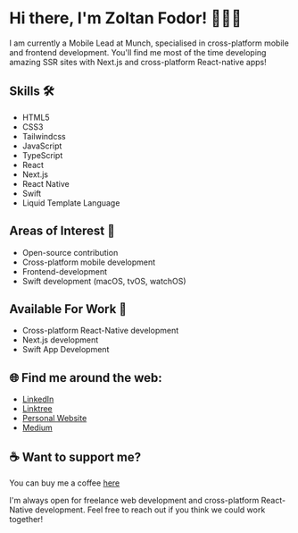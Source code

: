 # Hi there, I'm Zoltan Fodor! 👋📱🐧

I am currently a Mobile Lead at Munch, specialised in cross-platform mobile and frontend development. You'll find me most of the time developing amazing SSR sites with Next.js and cross-platform React-native apps!

## Skills 🛠️

- HTML5
- CSS3
- Tailwindcss
- JavaScript
- TypeScript
- React
- Next.js
- React Native
- Swift
- Liquid Template Language

## Areas of Interest 🌱

- Open-source contribution
- Cross-platform mobile development
- Frontend-development
- Swift development (macOS, tvOS, watchOS)

## Available For Work 💼

- Cross-platform React-Native development
- Next.js development
- Swift App Development

## 🌐 Find me around the web:

- [LinkedIn](https://www.linkedin.com/in/zoltan-fodor-007/)
- [Linktree](https://linktr.zoltanfodor.dev/)
- [Personal Website](https://www.zoltanfodor.dev/)
- [Medium](https://medium.com/@zoltan_fodor_)

## ☕ Want to support me?

You can buy me a coffee [here](https://www.buymeacoffee.com/ritmillio)

I'm always open for freelance web development and cross-platform React-Native development. Feel free to reach out if you think we could work together!
